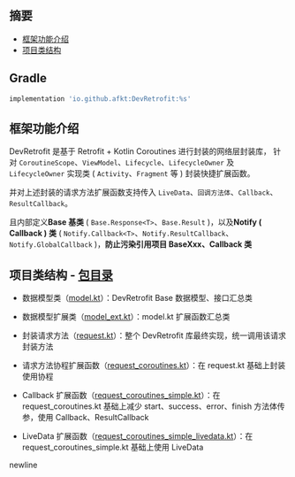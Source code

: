 

## 摘要

* [框架功能介绍](#框架功能介绍)
* [项目类结构](#项目类结构)


## Gradle

```gradle
implementation 'io.github.afkt:DevRetrofit:%s'
```

## 框架功能介绍

DevRetrofit 是基于 Retrofit + Kotlin Coroutines 进行封装的网络层封装库，
针对 `CoroutineScope`、`ViewModel`、`Lifecycle`、`LifecycleOwner` 及 `LifecycleOwner` 实现类 ( `Activity`、`Fragment` 等 ) 封装快捷扩展函数。

并对上述封装的请求方法扩展函数支持传入 `LiveData`、`回调方法体`、`Callback`、`ResultCallback`。

且内部定义**Base 基类** ( `Base.Response<T>`、`Base.Result` )，以及**Notify ( Callback ) 类** ( `Notify.Callback<T>`、`Notify.ResultCallback`、`Notify.GlobalCallback` )，**防止污染引用项目 BaseXxx、Callback 类**

## 项目类结构 - [包目录][包目录]

* 数据模型类（[model.kt][model.kt]）：DevRetrofit Base 数据模型、接口汇总类

* 数据模型扩展类（[model_ext.kt][model_ext.kt]）：model.kt 扩展函数汇总类

* 封装请求方法（[request.kt][request.kt]）：整个 DevRetrofit 库最终实现，统一调用该请求封装方法

* 请求方法协程扩展函数（[request_coroutines.kt][request_coroutines.kt]）：在 request.kt 基础上封装使用协程

* Callback 扩展函数（[request_coroutines_simple.kt][request_coroutines_simple.kt]）：在 request_coroutines.kt 基础上减少 start、success、error、finish 方法体传参，使用 Callback、ResultCallback

* LiveData 扩展函数（[request_coroutines_simple_livedata.kt][request_coroutines_simple_livedata.kt]）：在 request_coroutines_simple.kt 基础上使用 LiveData


newline





[DevRetrofit]: https://github.com/afkT/DevUtils/blob/master/lib/DevRetrofit
[包目录]: https://github.com/afkT/DevUtils/blob/master/lib/DevRetrofit/src/main/java/dev/retrofit
[model.kt]: https://github.com/afkT/DevUtils/blob/master/lib/DevRetrofit/src/main/java/dev/retrofit/model.kt
[model_ext.kt]: https://github.com/afkT/DevUtils/blob/master/lib/DevRetrofit/src/main/java/dev/retrofit/model_ext.kt
[request.kt]: https://github.com/afkT/DevUtils/blob/master/lib/DevRetrofit/src/main/java/dev/retrofit/request.kt
[request_coroutines.kt]: https://github.com/afkT/DevUtils/blob/master/lib/DevRetrofit/src/main/java/dev/retrofit/request_coroutines.kt
[request_coroutines_simple.kt]: https://github.com/afkT/DevUtils/blob/master/lib/DevRetrofit/src/main/java/dev/retrofit/request_coroutines_simple.kt
[request_coroutines_simple_livedata.kt]: https://github.com/afkT/DevUtils/blob/master/lib/DevRetrofit/src/main/java/dev/retrofit/request_coroutines_simple_livedata.kt
